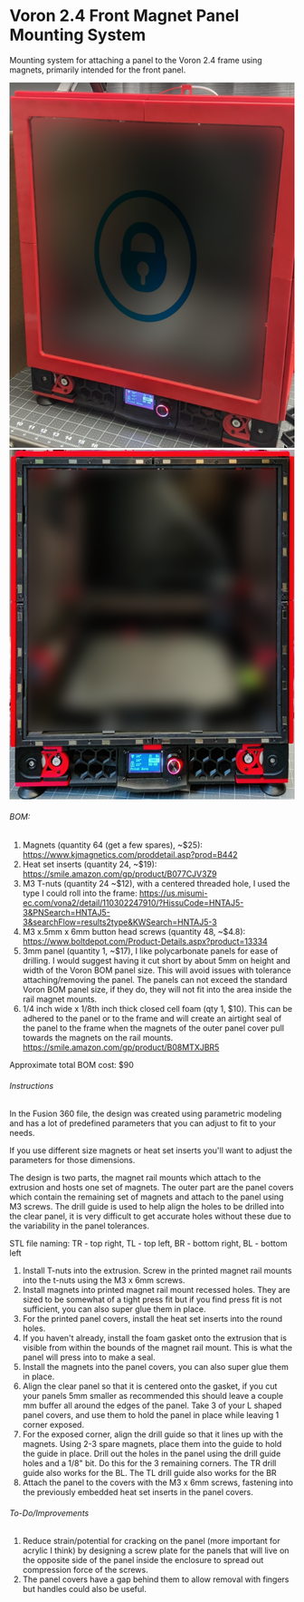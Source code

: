 # **Voron 2.4 Front Magnet Panel Mounting System**

Mounting system for attaching a panel to the Voron 2.4 frame using magnets, primarily intended for the front panel.

![Alt text](Images/CoverMagnetMount.png "Cover Magnet Mount")
![Alt text](Images/RailMagnetMount.png "Rail Magnet Mount")


###### BOM:

1. Magnets (quantity 64 (get a few spares), ~$25): https://www.kjmagnetics.com/proddetail.asp?prod=B442
2. Heat set inserts (quantity 24, ~$19): https://smile.amazon.com/gp/product/B077CJV3Z9
3. M3 T-nuts (quantity 24 ~$12), with a centered threaded hole, I used the type I could roll into the frame: https://us.misumi-ec.com/vona2/detail/110302247910/?HissuCode=HNTAJ5-3&PNSearch=HNTAJ5-3&searchFlow=results2type&KWSearch=HNTAJ5-3
4. M3 x.5mm x 6mm button head screws (quantity 48, ~$4.8): https://www.boltdepot.com/Product-Details.aspx?product=13334
5. 3mm panel (quantity 1, ~$17), I like polycarbonate panels for ease of drilling. I would suggest having it cut short by about 5mm on height and width of the Voron BOM panel size. This will avoid issues with tolerance attaching/removing the panel. The panels can not exceed the standard Voron BOM panel size, if they do, they will not fit into the area inside the rail magnet mounts.
6. 1/4 inch wide x 1/8th inch thick closed cell foam (qty 1, $10). This can be adhered to the panel or to the frame and will create an airtight seal of the panel to the frame when the magnets of the outer panel cover pull towards the magnets on the rail mounts. https://smile.amazon.com/gp/product/B08MTXJBR5
  
Approximate total BOM cost: $90

###### Instructions

In the Fusion 360 file, the design was created using parametric modeling and has a lot of predefined parameters that you can adjust to fit to your needs.

If you use different size magnets or heat set inserts you'll want to adjust the parameters for those dimensions.

The design is two parts, the magnet rail mounts which attach to the extrusion and hosts one set of magnets. 
The outer part are the panel covers which contain the remaining set of magnets and attach to the panel using M3 screws. The drill guide is used to help align the holes to be drilled into the clear panel, it is very difficult to get accurate holes without these due to the variability in the panel tolerances.

STL file naming: TR - top right, TL - top left, BR - bottom right, BL - bottom left

1. Install T-nuts into the extrusion. Screw in the printed magnet rail mounts into the t-nuts using the M3 x 6mm screws. 
2. Install magnets into printed magnet rail mount recessed holes. They are sized to be somewhat of a tight press fit but if you find press fit is not sufficient, you can also super glue them in place.
3. For the printed panel covers, install the heat set inserts into the round holes.
4. If you haven't already, install the foam gasket onto the extrusion that is visible from within the bounds of the magnet rail mount. This is what the panel will press into to make a seal.
5. Install the magnets into the panel covers, you can also super glue them in place.
6. Align the clear panel so that it is centered onto the gasket, if you cut your panels 5mm smaller as recommended this should leave a couple mm buffer all around the edges of the panel. Take 3 of your L shaped panel covers, and use them to hold the panel in place while leaving 1 corner exposed.  
7. For the exposed corner, align the drill guide so that it lines up with the magnets. Using 2-3 spare magnets, place them into the guide to hold the guide in place. Drill out the holes in the panel using the drill guide holes and a 1/8" bit. Do this for the 3 remaining corners. The TR drill guide also works for the BL. The TL drill guide also works for the BR
8. Attach the panel to the covers with the M3 x 6mm screws, fastening into the previously embedded heat set inserts in the panel covers.

###### To-Do/Improvements

1. Reduce strain/potential for cracking on the panel (more important for acrylic I think) by designing a screw plate for the panels that will live on the opposite side of the panel inside the enclosure to spread out compression force of the screws.
2. The panel covers have a gap behind them to allow removal with fingers but handles could also be useful.

  